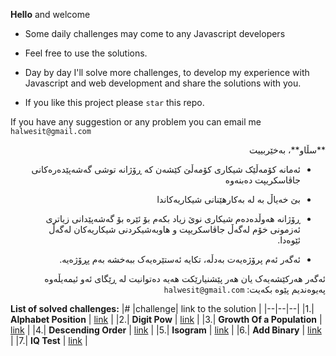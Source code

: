 
**Hello** and welcome

- Some daily challenges may come to any Javascript developers

-  Feel free to use the solutions.

-  Day by day I'll solve more challenges, to develop my experience with Javascript and web development and share the solutions with you.

-  If you like this project please `star` this repo.

If you have any suggestion or any problem you can email me `halwesit@gmail.com`


<div dir="rtl">
**سڵاو**، بەخێربییت

  

-  ئەمانە کۆمەڵێک شیکاری کۆمەڵێ کێشەن کە ڕۆژانە توشی گەشەپێدەرەکانی جاڤاسکریپت دەبنەوە

-  بێ خەیاڵ بە لە بەکارهێنانی شیکاریەکاندا

-  ڕۆژانە هەوڵدەدەم شیکاری نوێ زیاد بکەم بۆ ئێرە بۆ گەشەپێدانی زیاتری ئەزمونی خۆم لەگەڵ جاڤاسکریپت و هاوبەشیکردنی شیکاریەکان لەگەڵ ئێوەدا.

-  ئەگەر ئەم پرۆژەیەت بەدڵە، تکایە ئەستێرەیەک ببەخشە بەم پڕۆژەیە.

  

ئەگەر هەرکێشەیەک یان هەر پێشنیارێکت هەیە دەتوانیت لە ڕێگای ئەو ئیمەیڵەوە پەیوەندیم پێوە بکەیت: `halwesit@gmail.com`

<div dir="ltr">


**List of solved challenges:** 
|# |challenge| link to the solution  |
|--|--|--|
|1.| **Alphabet Position** | [link](https://github.com/halwesit/js-daily-challenges/tree/main/alphabetPosition) |
|2.| **Digit Pow** | [link](https://github.com/halwesit/js-daily-challenges/tree/main/digPow) |
|3.| **Growth Of a Population** | [link](https://github.com/halwesit/js-daily-challenges/tree/main/GrowthOfPopulation) |
|4.| **Descending Order** | [link](https://github.com/halwesit/js-daily-challenges/tree/main/Descending%20Order) |
|5.| **Isogram** | [link](https://github.com/halwesit/js-daily-challenges/tree/main/Isograms) |
|6.| **Add Binary** | [link](https://github.com/halwesit/js-daily-challenges/tree/main/Add%20Binary) |
|7.| **IQ Test** | [link](https://github.com/halwesit/js-daily-challenges/tree/main/IQ%20Test) |

